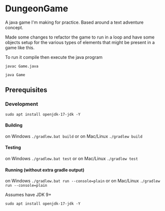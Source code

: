 # DungeonGame
A java game I'm making for practice. Based around a text adventure concept.

Made some changes to refactor the game to run in a loop and have some objects setup for the various types of elements that might be present in a game like this.

To run it compile then execute the java program

`javac Game.java`

`java Game`

## Prerequisites

### Development
`sudo apt install openjdk-17-jdk -Y`

#### Building
on Windows
`./gradlew.bat build`
or on Mac/Linux
`./gradlew build`
#### Testing
on Windows
`./gradlew.bat test`
or on Mac/Linux
`./gradlew test`
#### Running (without extra gradle output)

on Windows
`./gradlew.bat run --console=plain`
or on Mac/Linux
`./gradlew run --console=plain`

Assumes have JDK 9+

`sudo apt install openjdk-17-jdk -Y`
